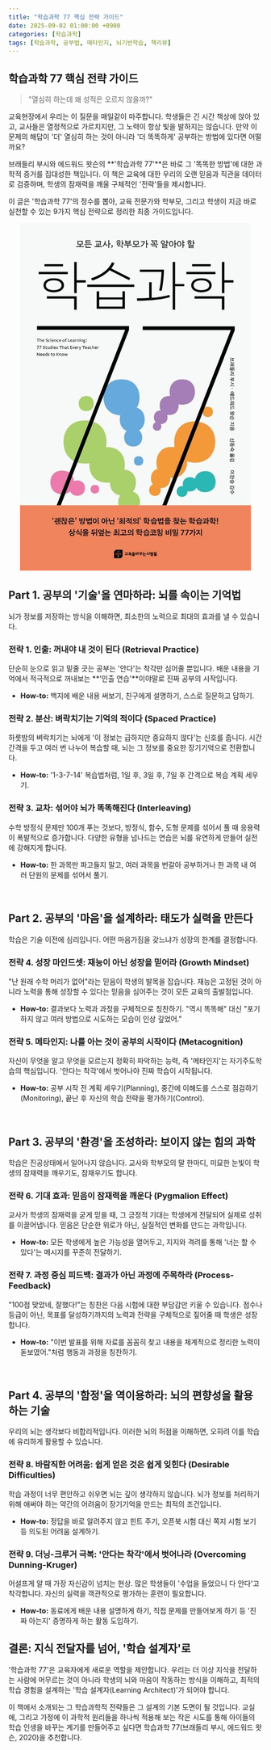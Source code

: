 ```yaml
---
title: "학습과학 77 핵심 전략 가이드"
date: 2025-09-02 01:00:00 +0900
categories: [학습과학]
tags: [학습과학, 공부법, 메타인지, 뇌기반학습, 책리뷰]
---
```


## 학습과학 77 핵심 전략 가이드

> "열심히 하는데 왜 성적은 오르지 않을까?"

교육현장에서 우리는 이 질문을 매일같이 마주합니다. 학생들은 긴 시간 책상에 앉아 있고, 교사들은 열정적으로 가르치지만, 그 노력이 항상 빛을 발하지는 않습니다. 만약 이 문제의 해답이 '더' 열심히 하는 것이 아니라 '더 똑똑하게' 공부하는 방법에 있다면 어떨까요?

브래들리 부시와 에드워드 왓슨의 **'학습과학 77'**은 바로 그 '똑똑한 방법'에 대한 과학적 증거를 집대성한 책입니다. 이 책은 교육에 대한 우리의 오랜 믿음과 직관을 데이터로 검증하며, 학생의 잠재력을 깨울 구체적인 '전략'들을 제시합니다.

이 글은 '학습과학 77'의 정수를 뽑아, 교육 전문가와 학부모, 그리고 학생이 지금 바로 실천할 수 있는 9가지 핵심 전략으로 정리한 최종 가이드입니다.<br>

<p align="center">
  <img src="/assets/science-learning-77.jpg" alt="책 표지">
</p>

## Part 1. 공부의 '기술'을 연마하라: 뇌를 속이는 기억법
뇌가 정보를 저장하는 방식을 이해하면, 최소한의 노력으로 최대의 효과를 낼 수 있습니다.

### 전략 1. 인출: 꺼내야 내 것이 된다 (Retrieval Practice)
단순히 눈으로 읽고 밑줄 긋는 공부는 '안다'는 착각만 심어줄 뿐입니다. 배운 내용을 기억에서 적극적으로 꺼내보는 **'인출 연습'**이야말로 진짜 공부의 시작입니다.

* **How-to:** 백지에 배운 내용 써보기, 친구에게 설명하기, 스스로 질문하고 답하기.

### 전략 2. 분산: 벼락치기는 기억의 적이다 (Spaced Practice)
하룻밤의 벼락치기는 뇌에게 '이 정보는 급하지만 중요하지 않다'는 신호를 줍니다. 시간 간격을 두고 여러 번 나누어 복습할 때, 뇌는 그 정보를 중요한 장기기억으로 전환합니다.

* **How-to:** '1-3-7-14' 복습법처럼, 1일 후, 3일 후, 7일 후 간격으로 복습 계획 세우기.

### 전략 3. 교차: 섞어야 뇌가 똑똑해진다 (Interleaving)
수학 방정식 문제만 100개 푸는 것보다, 방정식, 함수, 도형 문제를 섞어서 풀 때 응용력이 폭발적으로 증가합니다. 다양한 유형을 넘나드는 연습은 뇌를 유연하게 만들어 실전에 강해지게 합니다.

* **How-to:** 한 과목만 파고들지 말고, 여러 과목을 번갈아 공부하거나 한 과목 내 여러 단원의 문제를 섞어서 풀기.

<br>

## Part 2. 공부의 '마음'을 설계하라: 태도가 실력을 만든다
학습은 기술 이전에 심리입니다. 어떤 마음가짐을 갖느냐가 성장의 한계를 결정합니다.

### 전략 4. 성장 마인드셋: 재능이 아닌 성장을 믿어라 (Growth Mindset)
"난 원래 수학 머리가 없어"라는 믿음이 학생의 발목을 잡습니다. 재능은 고정된 것이 아니라 노력을 통해 성장할 수 있다는 믿음을 심어주는 것이 모든 교육의 출발점입니다.

* **How-to:** 결과보다 노력과 과정을 구체적으로 칭찬하기. "역시 똑똑해" 대신 "포기하지 않고 여러 방법으로 시도하는 모습이 인상 깊었어."

### 전략 5. 메타인지: 나를 아는 것이 공부의 시작이다 (Metacognition)
자신이 무엇을 알고 무엇을 모르는지 정확히 파악하는 능력, 즉 '메타인지'는 자기주도학습의 핵심입니다. '안다는 착각'에서 벗어나야 진짜 학습이 시작됩니다.

* **How-to:** 공부 시작 전 계획 세우기(Planning), 중간에 이해도를 스스로 점검하기(Monitoring), 끝난 후 자신의 학습 전략을 평가하기(Control).

<br>

## Part 3. 공부의 '환경'을 조성하라: 보이지 않는 힘의 과학
학습은 진공상태에서 일어나지 않습니다. 교사와 학부모의 말 한마디, 미묘한 눈빛이 학생의 잠재력을 깨우기도, 잠재우기도 합니다.

### 전략 6. 기대 효과: 믿음이 잠재력을 깨운다 (Pygmalion Effect)
교사가 학생의 잠재력을 굳게 믿을 때, 그 긍정적 기대는 학생에게 전달되어 실제로 성취를 이끌어냅니다. 믿음은 단순한 위로가 아닌, 실질적인 변화를 만드는 과학입니다.

* **How-to:** 모든 학생에게 높은 가능성을 열어두고, 지지와 격려를 통해 '너는 할 수 있다'는 메시지를 꾸준히 전달하기.

### 전략 7. 과정 중심 피드백: 결과가 아닌 과정에 주목하라 (Process-Feedback)
"100점 맞았네, 잘했다!"는 칭찬은 다음 시험에 대한 부담감만 키울 수 있습니다. 점수나 등급이 아닌, 목표를 달성하기까지의 노력과 전략을 구체적으로 짚어줄 때 학생은 성장합니다.

* **How-to:** "이번 발표를 위해 자료를 꼼꼼히 찾고 내용을 체계적으로 정리한 노력이 돋보였어."처럼 행동과 과정을 칭찬하기.

<br>

## Part 4. 공부의 '함정'을 역이용하라: 뇌의 편향성을 활용하는 기술
우리의 뇌는 생각보다 비합리적입니다. 이러한 뇌의 허점을 이해하면, 오히려 이를 학습에 유리하게 활용할 수 있습니다.

### 전략 8. 바람직한 어려움: 쉽게 얻은 것은 쉽게 잊힌다 (Desirable Difficulties)
학습 과정이 너무 편안하고 쉬우면 뇌는 깊이 생각하지 않습니다. 뇌가 정보를 처리하기 위해 애써야 하는 약간의 어려움이 장기기억을 만드는 최적의 조건입니다.

* **How-to:** 정답을 바로 알려주지 않고 힌트 주기, 오픈북 시험 대신 쪽지 시험 보기 등 의도된 어려움 설계하기.

### 전략 9. 더닝-크루거 극복: '안다는 착각'에서 벗어나라 (Overcoming Dunning-Kruger)
어설프게 알 때 가장 자신감이 넘치는 현상. 많은 학생들이 '수업을 들었으니 다 안다'고 착각합니다. 자신의 실력을 객관적으로 평가하는 훈련이 필요합니다.

* **How-to:** 동료에게 배운 내용 설명하게 하기, 직접 문제를 만들어보게 하기 등 '진짜 아는지' 증명하게 하는 활동 도입하기.



## 결론: 지식 전달자를 넘어, '학습 설계자'로
'학습과학 77'은 교육자에게 새로운 역할을 제안합니다. 우리는 더 이상 지식을 전달하는 사람에 머무르는 것이 아니라 학생의 뇌와 마음이 작동하는 방식을 이해하고, 최적의 학습 경험을 설계하는 '학습 설계자(Learning Architect)'가 되어야 합니다.

이 책에서 소개되는 그 학습과학적 전략들은 그 설계의 기본 도면이 될 것입니다. 교실에, 그리고 가정에 이 과학적 원리들을 하나씩 적용해 보는 작은 시도를 통해 아이들의 학습 인생을 바꾸는 계기를 만들어주고 싶다면 학습과학 77(브래들리 부시, 에드워드 왓슨, 2020)을 추천합니다. 
